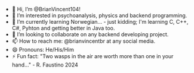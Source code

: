 - 👋 Hi, I’m @BrianVincent104!
- 👀 I’m interested in psychoanalysis, physics and backend programming.
- 🌱 I’m currently learning Norwegian... - just kidding; I'm learning C, C++, C#, Pyhton and getting better in Java too.
- 💞️ I’m looking to collaborate on any backend developing project.
- 📫 How to reach me: @brianvincentbr at any social media.
- 😄 Pronouns: He/His/Him
- ⚡ Fun fact: "Two wasps in the air are worth more than one in your hand..." - R. Faustino 2024

<!---
BrianVincent104/BrianVincent104 is a ✨ special ✨ repository because its `README.md` (this file) appears on your GitHub profile.
You can click the Preview link to take a look at your changes.
--->
